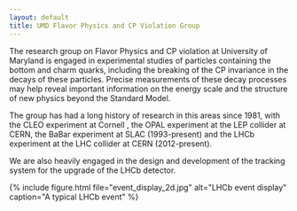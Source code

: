 ```yaml
---
layout: default
title: UMD Flavor Physics and CP Violation Group
---
```


The research group on Flavor Physics and CP violation at University of Maryland
is engaged in experimental studies of particles containing the bottom and charm
quarks, including the breaking of the CP invariance in the decays of these
particles. Precise measurements of these decay processes may help reveal
important information on the energy scale and the structure of new physics
beyond the Standard Model.

The group has had a long history of research in this areas since 1981, with the
CLEO experiment at Cornell , the OPAL experiment at the LEP collider at CERN,
the BaBar experiment at SLAC (1993-present) and the LHCb experiment at the LHC
collider at CERN (2012-present).

We are also heavily engaged in the design and development of the tracking
system for the upgrade of the LHCb detector.

{% include figure.html file="event_display_2d.jpg"
                       alt="LHCb event display"
                       caption="A typical LHCb event"
%}
